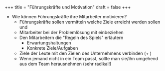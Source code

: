 +++
title = "Führungskräfte und Motivation"
draft = false
+++

-   Wie können Führungskräfte ihre Mitarbeiter motivieren?
    -   Führungskräfte sollen vermitteln welche Ziele erreicht werden sollen und
    -   Mitarbeiter bei der Problemlösung mit einbeziehen
    -   Den Mitarbeitern die "Regeln des Spiels" erläutern
        -   Erwartungshaltungen
        -   Konkrete Ziele/Aufgaben
    -   Ziele der Leute mit den Zielen des Unternehmens verbinden (+ )
    -   Wenn jemand nicht in ein Team passt, sollte man sie/ihn umgehend aus dem Team herausnehmen (sehr radikal!)
